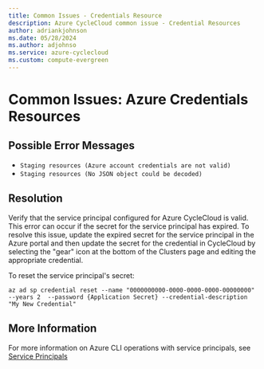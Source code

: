 ```yaml
---
title: Common Issues - Credentials Resource
description: Azure CycleCloud common issue - Credential Resources
author: adriankjohnson
ms.date: 05/28/2024
ms.author: adjohnso
ms.service: azure-cyclecloud
ms.custom: compute-evergreen
---
```

# Common Issues: Azure Credentials Resources

## Possible Error Messages
- `Staging resources (Azure account credentials are not valid)`
- `Staging resources (No JSON object could be decoded)`

## Resolution
Verify that the service principal configured for Azure CycleCloud is valid. This error can occur if the secret for the service principal has expired. To resolve this issue, update the expired secret for the service principal in the Azure portal and then update the secret for the credential in CycleCloud by selecting the "gear" icon at the bottom of the Clusters page and editing the appropriate credential.

To reset the service principal's secret:
```azurecli-interactive
az ad sp credential reset --name "0000000000-0000-0000-0000-00000000" --years 2  --password {Application Secret} --credential-description "My New Credential"
```

## More Information

For more information on Azure CLI operations with service principals, see [Service Principals](/cli/azure/ad/sp?view=azure-cli-latest&preserve-view=true)
